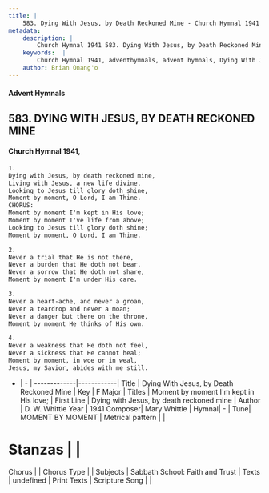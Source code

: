 ```yaml
---
title: |
    583. Dying With Jesus, by Death Reckoned Mine - Church Hymnal 1941
metadata:
    description: |
        Church Hymnal 1941 583. Dying With Jesus, by Death Reckoned Mine. Dying with Jesus, by death reckoned mine, Living with Jesus, a new life divine, Looking to Jesus till glory doth shine, Moment by moment, O Lord, I am Thine. CHORUS: Moment by moment I'm kept in His love; Moment by moment I've life from above; Looking to Jesus till glory doth shine; Moment by moment, O Lord, I am Thine. 
    keywords:  |
        Church Hymnal 1941, adventhymnals, advent hymnals, Dying With Jesus, by Death Reckoned Mine, Dying with Jesus, by death reckoned mine. Moment by moment I'm kept in His love;
    author: Brian Onang'o
---
```


#### Advent Hymnals
## 583. DYING WITH JESUS, BY DEATH RECKONED MINE
####  Church Hymnal 1941,

```txt
1.
Dying with Jesus, by death reckoned mine,
Living with Jesus, a new life divine,
Looking to Jesus till glory doth shine,
Moment by moment, O Lord, I am Thine.
CHORUS:
Moment by moment I'm kept in His love;
Moment by moment I've life from above;
Looking to Jesus till glory doth shine;
Moment by moment, O Lord, I am Thine.

2.
Never a trial that He is not there,
Never a burden that He doth not bear,
Never a sorrow that He doth not share,
Moment by moment I'm under His care.

3.
Never a heart-ache, and never a groan,
Never a teardrop and never a moan;
Never a danger but there on the throne,
Moment by moment He thinks of His own.

4.
Never a weakness that He doth not feel,
Never a sickness that He cannot heal;
Moment by moment, in woe or in weal,
Jesus, my Savior, abides with me still.

```

- |   -  |
-------------|------------|
Title | Dying With Jesus, by Death Reckoned Mine |
Key | F Major |
Titles | Moment by moment I'm kept in His love; |
First Line | Dying with Jesus, by death reckoned mine |
Author | D. W. Whittle
Year | 1941
Composer| Mary Whittle |
Hymnal|  - |
Tune| MOMENT BY MOMENT |
Metrical pattern | |
# Stanzas |  |
Chorus |  |
Chorus Type |  |
Subjects | Sabbath School: Faith and Trust |
Texts | undefined |
Print Texts | 
Scripture Song |  |
    

